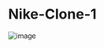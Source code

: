 # Nike-Clone-1

![image](https://github.com/saunak17/Nike-Clone-1/assets/158481435/f3367351-9221-4600-8cec-87ca89dea921)
